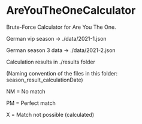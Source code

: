 # AreYouTheOneCalculator
Brute-Force Calculator for Are You The One.

German vip season    -> ./data/2021-1.json

German season 3 data -> ./data/2021-2.json


Calculation results in ./results folder

(Naming convention of the files in this folder: season_result_calculationDate)

NM = No match

PM = Perfect match

X  = Match not possible (calculated)
